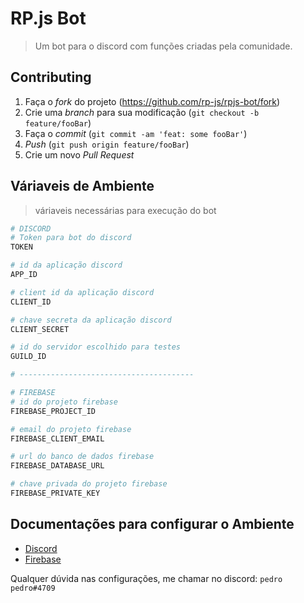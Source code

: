 # RP.js Bot

> Um bot para o discord com funções criadas pela comunidade.

## Contributing

1. Faça o _fork_ do projeto (<https://github.com/rp-js/rpjs-bot/fork>)
2. Crie uma _branch_ para sua modificação (`git checkout -b feature/fooBar`)
3. Faça o _commit_ (`git commit -am 'feat: some fooBar'`)
4. _Push_ (`git push origin feature/fooBar`)
5. Crie um novo _Pull Request_

## Váriaveis de Ambiente

> váriaveis necessárias para execução do bot

```sh
# DISCORD
# Token para bot do discord
TOKEN

# id da aplicação discord
APP_ID

# client id da aplicação discord
CLIENT_ID

# chave secreta da aplicação discord
CLIENT_SECRET

# id do servidor escolhido para testes
GUILD_ID

# ---------------------------------------

# FIREBASE
# id do projeto firebase
FIREBASE_PROJECT_ID

# email do projeto firebase
FIREBASE_CLIENT_EMAIL

# url do banco de dados firebase
FIREBASE_DATABASE_URL

# chave privada do projeto firebase
FIREBASE_PRIVATE_KEY
```

## Documentações para configurar o Ambiente

- <a href="https://discordjs.guide/preparations/setting-up-a-bot-application.html#creating-your-bot"> Discord </a>
- <a href="https://firebase.google.com/docs/database/admin/start"> Firebase </a>

Qualquer dúvida nas configurações, me chamar no discord: `pedro pedro#4709`
